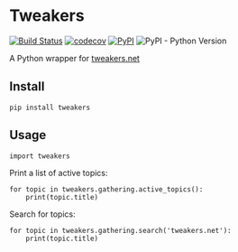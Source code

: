 # Tweakers
[![Build Status](https://travis-ci.org/timotk/tweakers.svg?branch=master)](https://travis-ci.org/timotk/tweakers)
[![codecov](https://codecov.io/gh/timotk/tweakers/branch/master/graph/badge.svg)](https://codecov.io/gh/timotk/tweakers)
[![PyPI](https://img.shields.io/pypi/v/tweakers.svg)](https://pypi.org/project/tweakers)
![PyPI - Python Version](https://img.shields.io/pypi/pyversions/tweakers.svg)

A Python wrapper for [tweakers.net](https://tweakers.net/)

## Install
```
pip install tweakers
```

## Usage
```
import tweakers
```

Print a list of active topics:
```
for topic in tweakers.gathering.active_topics():
    print(topic.title)
```

Search for topics:
```
for topic in tweakers.gathering.search('tweakers.net'):
    print(topic.title)
```
